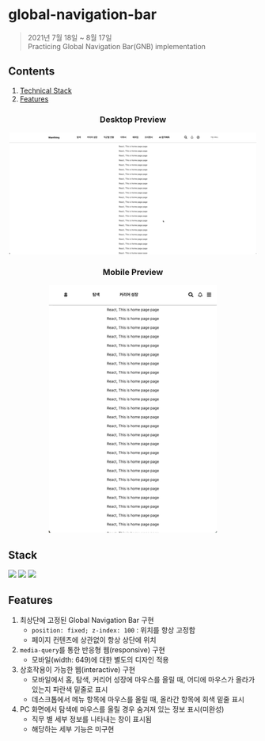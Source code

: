 # global-navigation-bar

> 2021년 7월 18일 ~ 8월 17일<br>
> Practicing Global Navigation Bar(GNB) implementation

## Contents
1. [Technical Stack](#Stack)
2. [Features](#Features)

<h3 align='center'>Desktop Preview</h3>
<p align='center'>
  <img src='./assets/preview_desktop.GIF'/>
</p>
<h3 align='center'>Mobile Preview</h3>
<p align='center'>
  <img src='./assets/preview_mobile.GIF'/>
</p>

## Stack
<p>
  <img src="https://img.shields.io/static/v1?label=&message=React&color=61DAFB&logo=react&logoColor=FFFFFF"/>
  <img src="https://img.shields.io/static/v1?label=&message=Typescript&color=3178C6&logo=typescript&logoColor=FFFFFF"/>
  <img src="https://img.shields.io/static/v1?label=&message=CSS&color=3178C6&logo=css3&logoColor=FFFFFF"/>
</p>

## Features

1. 최상단에 고정된 Global Navigation Bar 구현
   * `position: fixed; z-index: 100` : 위치를 항상 고정함
   * 페이지 컨텐츠에 상관없이 항상 상단에 위치
2. `media-query`를 통한 반응형 웹(responsive) 구현
   * 모바일(width: 649)에 대한 별도의 디자인 적용
3. 상호작용이 가능한 웹(interactive) 구현
   * 모바일에서 홈, 탐색, 커리어 성장에 마우스를 올릴 때, 어디에 마우스가 올라가있는지 파란색 밑줄로 표시
   * 데스크톱에서 메뉴 항목에 마우스를 올릴 때, 올라간 항목에 회색 밑줄 표시
4. PC 화면에서 탐색에 마우스를 올릴 경우 숨겨져 있는 정보 표시(미완성)
   * 직무 별 세부 정보를 나타내는 창이 표시됨
   * 해당하는 세부 기능은 미구현
